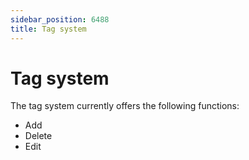 ```yaml
---
sidebar_position: 6488
title: Tag system
---
```


# Tag system

The tag system currently offers the following functions:

* Add
* Delete
* Edit